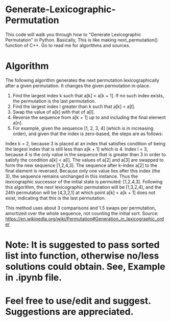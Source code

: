 # Generate-Lexicographic-Permutation
This code will walk you through how to "Generate Lexicographic Permutation" in Python. Basically,  This is like making next_permutation() function of C++. Go to read me for algorithms and sources.
# Algorithm
The following algorithm generates the next permutation lexicographically after a given permutation. It changes the given permutation in-place.

1. Find the largest index k such that a[k] < a[k + 1]. If no such index exists, the permutation is the last permutation.
2. Find the largest index l greater than k such that a[k] < a[l].
3. Swap the value of a[k] with that of a[l].
4. Reverse the sequence from a[k + 1] up to and including the final element a[n].
5. For example, given the sequence [1, 2, 3, 4] (which is in increasing order), and given that the index is zero-based, the steps are as follows:

Index k = 2, because 3 is placed at an index that satisfies condition of being the largest index that is still less than a[k + 1] which is 4.
Index l = 3, because 4 is the only value in the sequence that is greater than 3 in order to satisfy the condition a[k] < a[l].
The values of a[2] and a[3] are swapped to form the new sequence [1,2,4,3].
The sequence after k-index a[2] to the final element is reversed. Because only one value lies after this index (the 3), the sequence remains unchanged in this instance. Thus the lexicographic successor of the initial state is permuted: [1,2,4,3].
Following this algorithm, the next lexicographic permutation will be [1,3,2,4], and the 24th permutation will be [4,3,2,1] at which point a[k] < a[k + 1] does not exist, indicating that this is the last permutation.

This method uses about 3 comparisons and 1.5 swaps per permutation, amortized over the whole sequence, not counting the initial sort.
Source: https://en.wikipedia.org/wiki/Permutation#Generation_in_lexicographic_order

# Note: It is suggested to pass sorted list into function, otherwise no/less solutions could obtain. See, Example in .ipynb file.  

# Feel free to use/edit and suggest. Suggestions are appreciated.
